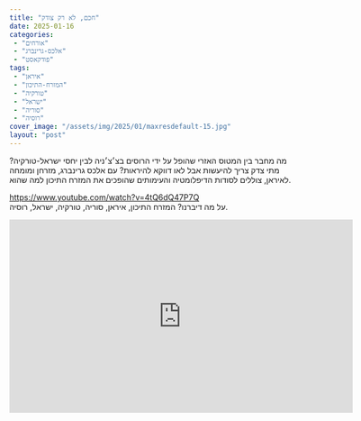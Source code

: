```yaml
---
title: "חכם, לא רק צודק"
date: 2025-01-16
categories: 
 - "אורחים"
 - "אלכס-גרינברג"
 - "פודקאסט"
tags: 
 - "איראן"
 - "המזרח-התיכון"
 - "טורקיה"
 - "ישראל"
 - "סוריה"
 - "רוסיה"
cover_image: "/assets/img/2025/01/maxresdefault-15.jpg"
layout: "post"
---
```


מה מחבר בין המטוס האזרי שהופל על ידי הרוסים בצ׳צ׳ניה לבין יחסי ישראל-טורקיה? מתי צדק צריך להיעשות אבל לאו דווקא להיראות? עם אלכס גרינברג, מזרחן ומומחה לאיראן, צוללים לסודות הדיפלומטיה והעימותים שהופכים את המזרח התיכון למה שהוא.

<https://www.youtube.com/watch?v=4tQ6dQ47P7Q>  
על מה דיברנו? המזרח התיכון, איראן, סוריה, טורקיה, ישראל, רוסיה.

<iframe width="610" height="343" src="https://www.youtube.com/embed/4tQ6dQ47P7Q" frameborder="0" allow="accelerometer; autoplay; clipboard-write; encrypted-media; gyroscope; picture-in-picture; web-share" referrerpolicy="strict-origin-when-cross-origin" allowfullscreen></iframe>
